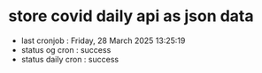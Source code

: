 # store covid daily api as json data

- last cronjob : Friday, 28 March 2025 13:25:19
- status og cron : success
- status daily cron : success
      
      